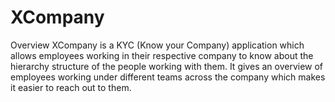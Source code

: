 # XCompany
Overview XCompany is a KYC (Know your Company) application which allows employees working in their respective company to know about the hierarchy structure of the people working with them. It gives an overview of employees working under different teams across the company which makes it easier to reach out to them.
